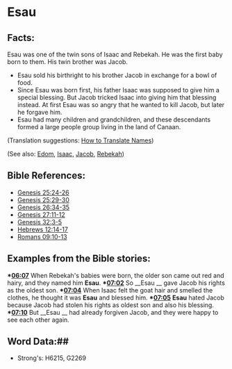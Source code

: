 # Esau #

## Facts: ##

Esau was one of the twin sons of Isaac and Rebekah. He was the first baby born to them. His twin brother was Jacob.

 * Esau sold his birthright to his brother Jacob in exchange for a bowl of food.
 * Since Esau was born first, his father Isaac was supposed to give him a special blessing. But Jacob tricked Isaac into giving him that blessing instead. At first Esau was so angry that he wanted to kill Jacob, but later he forgave him.
 * Esau had many children and grandchildren, and these descendants formed a large people group living in the land of Canaan.

(Translation suggestions: [How to Translate Names](rc://en/ta/man/translate/translate-names))

(See also: [Edom](../other/edom.md), [Isaac](../other/isaac.md), [Jacob](../other/jacob.md), [Rebekah](../other/rebekah.md))

## Bible References: ##

* [Genesis 25:24-26](rc://en/tn/help/gen/25/24)
* [Genesis 25:29-30](rc://en/tn/help/gen/25/29)
* [Genesis 26:34-35](rc://en/tn/help/gen/26/34)
* [Genesis 27:11-12](rc://en/tn/help/gen/27/11)
* [Genesis 32:3-5](rc://en/tn/help/gen/32/03)
* [Hebrews 12:14-17](rc://en/tn/help/heb/12/14)
* [Romans 09:10-13](rc://en/tn/help/rom/09/10)

## Examples from the Bible stories: ##

  __*[06:07](rc://en/tn/help/obs/06/07)__ When Rebekah's babies were born, the older son came out red and hairy, and they named him __Esau__.
  __*[07:02](rc://en/tn/help/obs/07/02)__ So __Esau __ gave Jacob his rights as the oldest son.
  __*[07:04](rc://en/tn/help/obs/07/04)__ When Isaac felt the goat hair and smelled the clothes, he thought it was __Esau__ and blessed him.
  __*[07:05](rc://en/tn/help/obs/07/05)__ __Esau__ hated Jacob because Jacob had stolen his rights as oldest son and also his blessing.
  __*[07:10](rc://en/tn/help/obs/07/10)__ But __Esau __ had already forgiven Jacob, and they were happy to see each other again.

## Word Data:##

* Strong's: H6215, G2269

